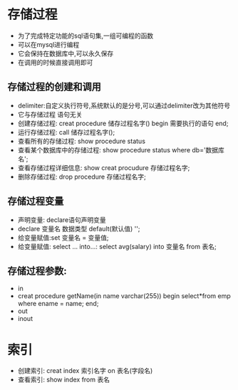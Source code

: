 # 存储过程
- 为了完成特定功能的sql语句集,一组可编程的函数
- 可以在mysql进行编程
- 它会保持在数据库中,可以永久保存
- 在调用的时候直接调用即可
## 存储过程的创建和调用
- delimiter:自定义执行符号,系统默认的是分号,可以通过delimiter改为其他符号
- 它与存储过程 语句无关
- 创建存储过程: creat procedure 储存过程名字() begin 需要执行的语句 end;
- 运行存储过程: call 储存过程名字();
- 查看所有的存储过程: show procedure status
- 查看某个数据库中的存储过程: show procedure status where db='数据库名';
- 查看存储过程详细信息: show creat procudure 存储过程名字;
- 删除存储过程: drop procedure 存储过程名字;
## 存储过程变量
- 声明变量: declare语句声明变量
- declare 变量名 数据类型 default(默认值) '';
- 给变量赋值:set 变量名 = 变量值;
- 给变量赋值: select ... into...: select avg(salary) into 变量名 from 表名;
## 存储过程参数:
- in
- creat procedure getName(in name varchar(255)) begin  select*from emp where ename = name;  end;
- out
- inout
# 索引
- 创建索引: creat index 索引名字 on 表名(字段名)
- 查看索引: show index from 表名
